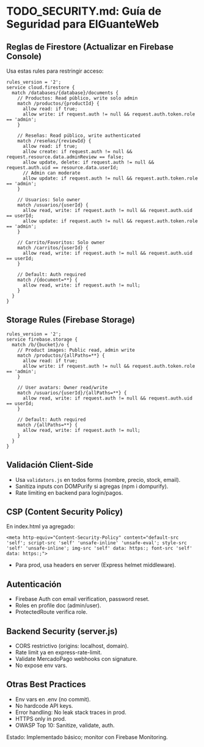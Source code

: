 # TODO_SECURITY.md: Guía de Seguridad para ElGuanteWeb

## Reglas de Firestore (Actualizar en Firebase Console)
Usa estas rules para restringir acceso:

```
rules_version = '2';
service cloud.firestore {
  match /databases/{database}/documents {
    // Productos: Read público, write solo admin
    match /productos/{productId} {
      allow read: if true;
      allow write: if request.auth != null && request.auth.token.role == 'admin';
    }
    
    // Reseñas: Read público, write authenticated
    match /reseñas/{reviewId} {
      allow read: if true;
      allow create: if request.auth != null && request.resource.data.adminReview == false;
      allow update, delete: if request.auth != null && request.auth.uid == resource.data.userId;
      // Admin can moderate
      allow update: if request.auth != null && request.auth.token.role == 'admin';
    }
    
    // Usuarios: Solo owner
    match /usuarios/{userId} {
      allow read, write: if request.auth != null && request.auth.uid == userId;
      allow update: if request.auth != null && request.auth.token.role == 'admin';
    }
    
    // Carrito/Favoritos: Solo owner
    match /carritos/{userId} {
      allow read, write: if request.auth != null && request.auth.uid == userId;
    }
    
    // Default: Auth required
    match /{document=**} {
      allow read, write: if request.auth != null;
    }
  }
}
```

## Storage Rules (Firebase Storage)
```
rules_version = '2';
service firebase.storage {
  match /b/{bucket}/o {
    // Product images: Public read, admin write
    match /productos/{allPaths=**} {
      allow read: if true;
      allow write: if request.auth != null && request.auth.token.role == 'admin';
    }
    
    // User avatars: Owner read/write
    match /usuarios/{userId}/{allPaths=**} {
      allow read, write: if request.auth != null && request.auth.uid == userId;
    }
    
    // Default: Auth required
    match /{allPaths=**} {
      allow read, write: if request.auth != null;
    }
  }
}
```

## Validación Client-Side
- Usa `validators.js` en todos forms (nombre, precio, stock, email).
- Sanitiza inputs con DOMPurify si agregas (npm i dompurify).
- Rate limiting en backend para login/pagos.

## CSP (Content Security Policy)
En index.html ya agregado:
```
<meta http-equiv="Content-Security-Policy" content="default-src 'self'; script-src 'self' 'unsafe-inline' 'unsafe-eval'; style-src 'self' 'unsafe-inline'; img-src 'self' data: https:; font-src 'self' data: https:;">
```
- Para prod, usa headers en server (Express helmet middleware).

## Autenticación
- Firebase Auth con email verification, password reset.
- Roles en profile doc (admin/user).
- ProtectedRoute verifica role.

## Backend Security (server.js)
- CORS restrictivo (origins: localhost, domain).
- Rate limit ya en express-rate-limit.
- Validate MercadoPago webhooks con signature.
- No expose env vars.

## Otras Best Practices
- Env vars en .env (no commit).
- No hardcode API keys.
- Error handling: No leak stack traces in prod.
- HTTPS only in prod.
- OWASP Top 10: Sanitize, validate, auth.

Estado: Implementado básico; monitor con Firebase Monitoring.
